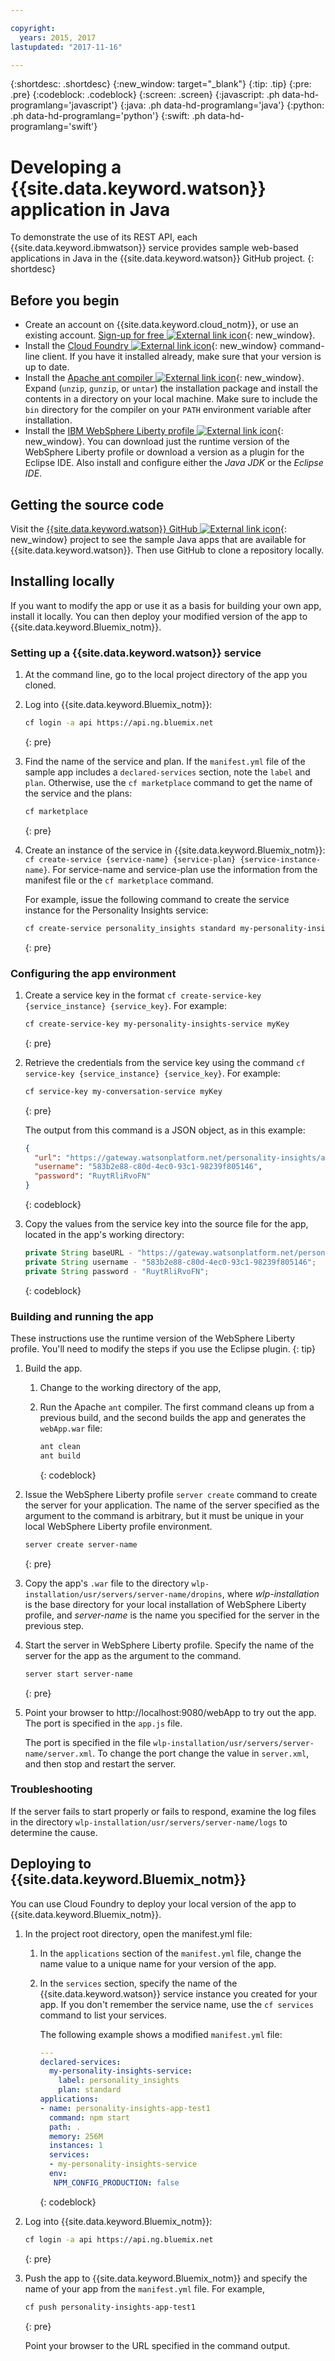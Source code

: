 ```yaml
---

copyright:
  years: 2015, 2017
lastupdated: "2017-11-16"

---
```


{:shortdesc: .shortdesc}
{:new_window: target="_blank"}
{:tip: .tip}
{:pre: .pre}
{:codeblock: .codeblock}
{:screen: .screen}
{:javascript: .ph data-hd-programlang='javascript'}
{:java: .ph data-hd-programlang='java'}
{:python: .ph data-hd-programlang='python'}
{:swift: .ph data-hd-programlang='swift'}

# Developing a {{site.data.keyword.watson}} application in Java

To demonstrate the use of its REST API, each {{site.data.keyword.ibmwatson}} service provides sample web-based applications in Java in the {{site.data.keyword.watson}} GitHub project.
{: shortdesc}

## Before you begin

- Create an account on {{site.data.keyword.cloud_notm}}, or use an existing account. [Sign-up for free ![External link icon](../../icons/launch-glyph.svg "External link icon")](https://console.{DomainName}/registration/?target=/catalog/%3fcategory=watson){: new_window}.
- Install the [Cloud Foundry ![External link icon](../../icons/launch-glyph.svg "External link icon")](https://github.com/cloudfoundry/cli#downloads){: new_window} command-line client.  If you have it installed already, make sure that your version is up to date.
- Install the [Apache ant compiler ![External link icon](../../icons/launch-glyph.svg "External link icon")](http://ant.apache.org/bindownload.cgi){: new_window}.  Expand (`unzip`, `gunzip`, or `untar`) the installation package and install the contents in a directory on your local machine. Make sure to include the `bin` directory for the compiler on your `PATH` environment variable after installation.
- Install the [IBM WebSphere Liberty profile ![External link icon](../../icons/launch-glyph.svg "External link icon")](https://developer.ibm.com/wasdev/downloads/){: new_window}.  You can download just the runtime version of the WebSphere Liberty profile or download a version as a plugin for the Eclipse IDE. Also install and configure either the *Java JDK* or the *Eclipse IDE*.

## Getting the source code
Visit the [{{site.data.keyword.watson}} GitHub ![External link icon](../../icons/launch-glyph.svg "External link icon")](https://github.com/watson-developer-cloud){: new_window} project to see the sample Java apps that are available for {{site.data.keyword.watson}}. Then use GitHub to clone a repository locally.

## Installing locally
If you want to modify the app or use it as a basis for building your own app, install it locally. You can then deploy your modified version of the app to {{site.data.keyword.Bluemix_notm}}.

### Setting up a {{site.data.keyword.watson}} service

1.  At the command line, go to the local project directory of the app you cloned.
1.  Log into {{site.data.keyword.Bluemix_notm}}:

    ```bash
    cf login -a api https://api.ng.bluemix.net
    ```
    {: pre}

1.  Find the name of the service and plan. If the `manifest.yml` file of the sample app includes a `declared-services` section, note the `label` and `plan`. Otherwise, use the `cf marketplace` command to get the name of the service and the plans:

    ```bash
    cf marketplace
    ```
    {: pre}

1.  Create an instance of the service in {{site.data.keyword.Bluemix_notm}}: `cf create-service {service-name} {service-plan} {service-instance-name}`. For service-name and service-plan use the information from the manifest file or the `cf marketplace` command.

    For example, issue the following command to create the service instance for the Personality Insights service:

    ```bash
    cf create-service personality_insights standard my-personality-insights-service
    ```
    {: pre}

### Configuring the app environment

1.  Create a service key in the format `cf create-service-key {service_instance} {service_key}`. For example:

    ```bash
    cf create-service-key my-personality-insights-service myKey
    ```
    {: pre}

1.  Retrieve the credentials from the service key using the command `cf service-key {service_instance} {service_key}`. For example:

    ```bash
    cf service-key my-conversation-service myKey
    ```
    {: pre}

    The output from this command is a JSON object, as in this example:

    ```json
    {
      "url": "https://gateway.watsonplatform.net/personality-insights/api",
      "username": "583b2e88-c80d-4ec0-93c1-98239f805146",
      "password": "RuytRliRvoFN"
    }

    ```
    {: codeblock}
1.  Copy the values from the service key into the source file for the app, located in the app's working directory:

    ```java
    private String baseURL - "https://gateway.watsonplatform.net/personality-insights/api";
    private String username - "583b2e88-c80d-4ec0-93c1-98239f805146";
    private String password - "RuytRliRvoFN";
    ```
    {: codeblock}

### Building and running the app

These instructions use the runtime version of the WebSphere Liberty profile. You'll need to modify the steps if you use the Eclipse plugin.
{: tip}

1.  Build the app.
    1.  Change to the working directory of the app,
    1.  Run the Apache `ant` compiler. The first command cleans up from a previous build, and the second builds the app and generates the `webApp.war` file:

        ```java
        ant clean
        ant build
        ```
        {: codeblock}

1.  Issue the WebSphere Liberty profile `server create` command to create the server for your application. The name of the server specified as the argument to the command is arbitrary, but it must be unique in your local WebSphere Liberty profile environment.

    ```bash
    server create server-name
    ```
    {: pre}

1.  Copy the app's `.war` file to the directory `wlp-installation/usr/servers/server-name/dropins`, where *wlp-installation* is the base directory for your local installation of WebSphere Liberty profile, and *server-name* is the name you specified for the server in the previous step.
1.  Start the server in WebSphere Liberty profile. Specify the name of the server for the app as the argument to the command.

    ```bash
    server start server-name
    ```
    {: pre}

1.  Point your browser to http://localhost:9080/webApp to try out the app. The port is specified in the `app.js` file.

    The port is specified in the file `wlp-installation/usr/servers/server-name/server.xml`. To change the port change the value in `server.xml`, and then stop and restart the server.

### Troubleshooting

If the server fails to start properly or fails to respond, examine the log files in the directory `wlp-installation/usr/servers/server-name/logs` to determine the cause.

## Deploying to {{site.data.keyword.Bluemix_notm}}

You can use Cloud Foundry to deploy your local version of the app to {{site.data.keyword.Bluemix_notm}}.

1.  In the project root directory, open the manifest.yml file:
    1. In the `applications` section of the `manifest.yml` file, change the name value to a unique name for your version of the app.
    1. In the `services` section, specify the name of the {{site.data.keyword.watson}} service instance you created for your app. If you don't remember the service name, use the `cf services` command to list your services.

        The following example shows a modified `manifest.yml` file:

        ```yml
        ---
        declared-services:
          my-personality-insights-service:
            label: personality_insights
            plan: standard
        applications:
        - name: personality-insights-app-test1
          command: npm start
          path: .
          memory: 256M
          instances: 1
          services:
          - my-personality-insights-service
          env:
           NPM_CONFIG_PRODUCTION: false
        ```
        {: codeblock}

1.  Log into {{site.data.keyword.Bluemix_notm}}:

    ```bash
    cf login -a api https://api.ng.bluemix.net
    ```
    {: pre}

1.  Push the app to {{site.data.keyword.Bluemix_notm}} and specify the name of your app from the `manifest.yml` file. For example,

    ```bash
    cf push personality-insights-app-test1
    ```
    {: pre}

    Point your browser to the URL specified in the command output.
